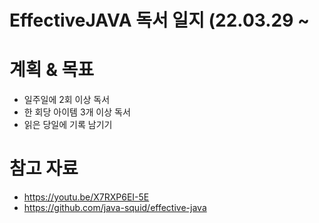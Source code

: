 # EffectiveJAVA 독서 일지 (22.03.29 ~


# 계획 & 목표 
- 일주일에 2회 이상 독서 
- 한 회당 아이템 3개 이상 독서
- 읽은 당일에 기록 남기기 


# 참고 자료 
- https://youtu.be/X7RXP6EI-5E
- https://github.com/java-squid/effective-java
